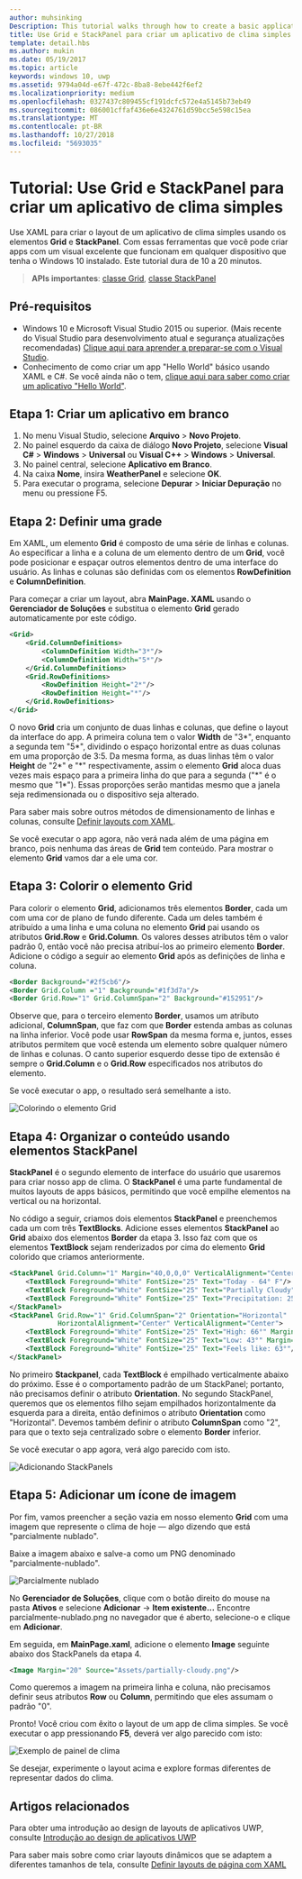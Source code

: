 ```yaml
---
author: muhsinking
Description: This tutorial walks through how to create a basic application user interface. It explains and demonstrates the use of Grid and StackPanel, two of the most common XAML elements.
title: Use Grid e StackPanel para criar um aplicativo de clima simples.
template: detail.hbs
ms.author: mukin
ms.date: 05/19/2017
ms.topic: article
keywords: windows 10, uwp
ms.assetid: 9794a04d-e67f-472c-8ba8-8ebe442f6ef2
ms.localizationpriority: medium
ms.openlocfilehash: 0327437c809455cf191dcfc572e4a5145b73eb49
ms.sourcegitcommit: 086001cffaf436e6e4324761d59bcc5e598c15ea
ms.translationtype: MT
ms.contentlocale: pt-BR
ms.lasthandoff: 10/27/2018
ms.locfileid: "5693035"
---
```

# <a name="tutorial-use-grid-and-stackpanel-to-create-a-simple-weather-app"></a>Tutorial: Use Grid e StackPanel para criar um aplicativo de clima simples

Use XAML para criar o layout de um aplicativo de clima simples usando os elementos **Grid** e **StackPanel**. Com essas ferramentas que você pode criar apps com um visual excelente que funcionam em qualquer dispositivo que tenha o Windows 10 instalado. Este tutorial dura de 10 a 20 minutos.

> **APIs importantes**: [classe Grid](https://docs.microsoft.com/en-us/uwp/api/windows.ui.xaml.controls.grid), [classe StackPanel](https://docs.microsoft.com/en-us/uwp/api/windows.ui.xaml.controls.stackpanel)

## <a name="prerequisites"></a>Pré-requisitos
- Windows 10 e Microsoft Visual Studio 2015 ou superior. (Mais recente do Visual Studio para desenvolvimento atual e segurança atualizações recomendadas) [Clique aqui para aprender a preparar-se com o Visual Studio](../../get-started/get-set-up.md).
- Conhecimento de como criar um app "Hello World" básico usando XAML e C#. Se você ainda não o tem, [clique aqui para saber como criar um aplicativo "Hello World"](https://msdn.microsoft.com/windows/uwp/get-started/create-a-hello-world-app-xaml-universal).

## <a name="step-1-create-a-blank-app"></a>Etapa 1: Criar um aplicativo em branco
1. No menu Visual Studio, selecione **Arquivo** > **Novo Projeto**.
2. No painel esquerdo da caixa de diálogo **Novo Projeto**, selecione **Visual C#** > **Windows** > **Universal** ou **Visual C++** > **Windows** > **Universal**.
3. No painel central, selecione **Aplicativo em Branco**.
4. Na caixa **Nome**, insira **WeatherPanel** e selecione **OK**.
5. Para executar o programa, selecione **Depurar** > **Iniciar Depuração** no menu ou pressione F5.

## <a name="step-2-define-a-grid"></a>Etapa 2: Definir uma grade
Em XAML, um elemento **Grid** é composto de uma série de linhas e colunas. Ao especificar a linha e a coluna de um elemento dentro de um **Grid**, você pode posicionar e espaçar outros elementos dentro de uma interface do usuário. As linhas e colunas são definidas com os elementos **RowDefinition** e **ColumnDefinition**.

Para começar a criar um layout, abra **MainPage. XAML** usando o **Gerenciador de Soluções** e substitua o elemento **Grid** gerado automaticamente por este código.

```xml
<Grid>
    <Grid.ColumnDefinitions>
        <ColumnDefinition Width="3*"/>
        <ColumnDefinition Width="5*"/>
    </Grid.ColumnDefinitions>
    <Grid.RowDefinitions>
        <RowDefinition Height="2*"/>
        <RowDefinition Height="*"/>
    </Grid.RowDefinitions>
</Grid>
```

O novo **Grid** cria um conjunto de duas linhas e colunas, que define o layout da interface do app. A primeira coluna tem o valor **Width** de "3\*", enquanto a segunda tem "5\*", dividindo o espaço horizontal entre as duas colunas em uma proporção de 3:5. Da mesma forma, as duas linhas têm o valor **Height** de "2\*" e "\*" respectivamente, assim o elemento **Grid** aloca duas vezes mais espaço para a primeira linha do que para a segunda ("\*" é o mesmo que "1\*"). Essas proporções serão mantidas mesmo que a janela seja redimensionada ou o dispositivo seja alterado.

Para saber mais sobre outros métodos de dimensionamento de linhas e colunas, consulte [Definir layouts com XAML](https://msdn.microsoft.com/windows/uwp/layout/layouts-with-xaml#layout-properties).

Se você executar o app agora, não verá nada além de uma página em branco, pois nenhuma das áreas de **Grid** tem conteúdo. Para mostrar o elemento **Grid** vamos dar a ele uma cor.

## <a name="step-3-color-the-grid"></a>Etapa 3: Colorir o elemento Grid
Para colorir o elemento **Grid**, adicionamos três elementos **Border**, cada um com uma cor de plano de fundo diferente. Cada um deles também é atribuído a uma linha e uma coluna no elemento **Grid** pai usando os atributos **Grid.Row** e **Grid.Column**. Os valores desses atributos têm o valor padrão 0, então você não precisa atribuí-los ao primeiro elemento **Border**. Adicione o código a seguir ao elemento **Grid** após as definições de linha e coluna.

```xml
<Border Background="#2f5cb6"/>
<Border Grid.Column ="1" Background="#1f3d7a"/>
<Border Grid.Row="1" Grid.ColumnSpan="2" Background="#152951"/>
```

Observe que, para o terceiro elemento **Border**, usamos um atributo adicional, **ColumnSpan**, que faz com que **Border** estenda ambas as colunas na linha inferior. Você pode usar **RowSpan** da mesma forma e, juntos, esses atributos permitem que você estenda um elemento sobre qualquer número de linhas e colunas. O canto superior esquerdo desse tipo de extensão é sempre o **Grid.Column** e o **Grid.Row** especificados nos atributos do elemento.

Se você executar o app, o resultado será semelhante a isto.

![Colorindo o elemento Grid](images/grid-weather-1.png)

## <a name="step-4-organize-content-by-using-stackpanel-elements"></a>Etapa 4: Organizar o conteúdo usando elementos StackPanel
**StackPanel** é o segundo elemento de interface do usuário que usaremos para criar nosso app de clima. O **StackPanel** é uma parte fundamental de muitos layouts de apps básicos, permitindo que você empilhe elementos na vertical ou na horizontal.

No código a seguir, criamos dois elementos **StackPanel** e preenchemos cada um com três **TextBlocks**. Adicione esses elementos **StackPanel** ao **Grid** abaixo dos elementos **Border** da etapa 3. Isso faz com que os elementos **TextBlock** sejam renderizados por cima do elemento **Grid** colorido que criamos anteriormente.

```xml
<StackPanel Grid.Column="1" Margin="40,0,0,0" VerticalAlignment="Center">
    <TextBlock Foreground="White" FontSize="25" Text="Today - 64° F"/>
    <TextBlock Foreground="White" FontSize="25" Text="Partially Cloudy"/>
    <TextBlock Foreground="White" FontSize="25" Text="Precipitation: 25%"/>
</StackPanel>
<StackPanel Grid.Row="1" Grid.ColumnSpan="2" Orientation="Horizontal"
            HorizontalAlignment="Center" VerticalAlignment="Center">
    <TextBlock Foreground="White" FontSize="25" Text="High: 66°" Margin="0,0,20,0"/>
    <TextBlock Foreground="White" FontSize="25" Text="Low: 43°" Margin="0,0,20,0"/>
    <TextBlock Foreground="White" FontSize="25" Text="Feels like: 63°"/>
</StackPanel>
```

No primeiro **Stackpanel**, cada **TextBlock** é empilhado verticalmente abaixo do próximo. Esse é o comportamento padrão de um StackPanel; portanto, não precisamos definir o atributo **Orientation**. No segundo StackPanel, queremos que os elementos filho sejam empilhados horizontalmente da esquerda para a direita, então definimos o atributo **Orientation** como "Horizontal". Devemos também definir o atributo **ColumnSpan** como "2", para que o texto seja centralizado sobre o elemento **Border** inferior.

Se você executar o app agora, verá algo parecido com isto.

![Adicionando StackPanels](images/grid-weather-2.png)

## <a name="step-5-add-an-image-icon"></a>Etapa 5: Adicionar um ícone de imagem

Por fim, vamos preencher a seção vazia em nosso elemento **Grid** com uma imagem que represente o clima de hoje — algo dizendo que está "parcialmente nublado".

Baixe a imagem abaixo e salve-a como um PNG denominado "parcialmente-nublado".

![Parcialmente nublado](images/partially-cloudy.PNG)

No **Gerenciador de Soluções**, clique com o botão direito do mouse na pasta **Ativos** e selecione **Adicionar** -> **Item existente...** Encontre parcialmente-nublado.png no navegador que é aberto, selecione-o e clique em **Adicionar**.

Em seguida, em **MainPage.xaml**, adicione o elemento **Image** seguinte abaixo dos StackPanels da etapa 4.

```xml
<Image Margin="20" Source="Assets/partially-cloudy.png"/>
```

Como queremos a imagem na primeira linha e coluna, não precisamos definir seus atributos **Row** ou **Column**, permitindo que eles assumam o padrão "0".

Pronto! Você criou com êxito o layout de um app de clima simples. Se você executar o app pressionando **F5**, deverá ver algo parecido com isto:

![Exemplo de painel de clima](images/grid-weather-3.PNG)

Se desejar, experimente o layout acima e explore formas diferentes de representar dados do clima.

## <a name="related-articles"></a>Artigos relacionados
Para obter uma introdução ao design de layouts de aplicativos UWP, consulte [Introdução ao design de aplicativos UWP](https://msdn.microsoft.com/windows/uwp/layout/design-and-ui-intro)

Para saber mais sobre como criar layouts dinâmicos que se adaptem a diferentes tamanhos de tela, consulte [Definir layouts de página com XAML](https://msdn.microsoft.com/windows/uwp/layout/layouts-with-xaml)
